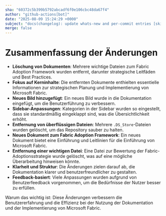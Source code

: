```yaml
---
sha: "60372c5b399b5792abcadf6f0e106cbc48da67f4"
author: "github-actions[bot]"
date: "2025-08-09 15:24:29 +0000"
subject: "docs(changelog): update whats-new and per-commit entries [skip ci]"
merge: false
---
```


# Zusammenfassung der Änderungen

- **Löschung von Dokumenten**: Mehrere wichtige Dateien zum Fabric Adoption Framework wurden entfernt, darunter strategische Leitfäden und Best Practices.
- **Fokus auf Kerninhalte**: Die entfernten Dokumente enthielten essentielle Informationen zur strategischen Planung und Implementierung von Microsoft Fabric.
- **Neues Bild hinzugefügt**: Ein neues Bild wurde in die Dokumentation eingefügt, um die Benutzerführung zu verbessern.
- **Sidebar-Anpassungen**: Kategorien in der Sidebar wurden so eingestellt, dass sie standardmäßig eingeklappt sind, was die Übersichtlichkeit erhöht.
- **Entfernung von überflüssigen Dateien**: Mehrere `.DS_Store`-Dateien wurden gelöscht, um das Repository sauber zu halten.
- **Neues Dokument zum Fabric Adoption Framework**: Ein neues Dokument bietet eine Einführung und Leitlinien für die Einführung von Microsoft Fabric.
- **Entfernung einer wichtigen Datei**: Eine Datei zur Bewertung der Fabric-Adoptionsstrategie wurde gelöscht, was auf eine mögliche Überarbeitung hinweisen könnte.
- **Klarheit und Struktur**: Die Änderungen zielen darauf ab, die Dokumentation klarer und benutzerfreundlicher zu gestalten.
- **Feedback-basiert**: Viele Anpassungen wurden aufgrund von Benutzerfeedback vorgenommen, um die Bedürfnisse der Nutzer besser zu erfüllen.

Warum das wichtig ist: Diese Änderungen verbessern die Benutzererfahrung und die Effizienz bei der Nutzung der Dokumentation und der Implementierung von Microsoft Fabric.

